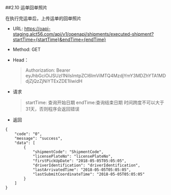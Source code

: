 ##2.10 <span id="2-10">运单回单照片</span>

在执行完运单后，上传运单的回单照片

* URL: https://oapi-staging.alct56.com/api/v1/openapi/shipments/executed-shipment?startTime={startTime}&endTime={endTime}

* Method: GET

* Head：
  >Authorization: Bearer eyJhbGciOiJSUzI1NiIsImtpZCI6ImViMTQ4MzdjYmY3MDZhYTA1MDdjZjQzZjNiYTExZDE1IiwidH


* 请求
  >startTime: 查询开始日期
  >endTime:查询结束日期
  >时间跨度不可以大于31天，否则程序会返回错误

* 返回

```
{    
    "code": "0",
    "message": "success",
	"data": [
		{
			"shipmentCode": "ShipmentCode",
			"licensePlateNo": "licensePlateNo",
			"firstPickUpDate": "2018-05-05T05:05:05",
			"driverIdentification": "driverIdentification",
			"lastArrivatedTime": "2018-05-05T05:05:05",
			"lastSubmitCoordinateTime": "2018-05-05T05:05:05"
		}
	]
}
```

